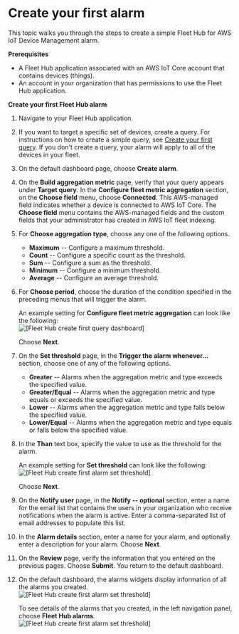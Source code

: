 # Create your first alarm<a name="aws-iot-monitor-user-getting-started-first-alarm"></a>

This topic walks you through the steps to create a simple Fleet Hub for AWS IoT Device Management alarm\.

**Prerequisites**
+ A Fleet Hub application associated with an AWS IoT Core account that contains devices \(things\)\.
+ An account in your organization that has permissions to use the Fleet Hub application\.

**Create your first Fleet Hub alarm**

1. Navigate to your Fleet Hub application\.

1. If you want to target a specific set of devices, create a query\. For instructions on how to create a simple query, see [Create your first query](aws-iot-monitor-user-getting-started-first-query.md)\. If you don't create a query, your alarm will apply to all of the devices in your fleet\.

1. On the default dashboard page, choose **Create alarm**\.

1. On the **Build aggregation metric** page, verify that your query appears under **Target query**\. In the **Configure fleet metric aggregation** section, on the **Choose field** menu, choose **Connected**\. This AWS\-managed field indicates whether a device is connected to AWS IoT Core\. The **Choose field** menu contains the AWS\-managed fields and the custom fields that your administrator has created in AWS IoT fleet indexing\.

1. For **Choose aggregation type**, choose any one of the following options\.
   + **Maximum** \-\- Configure a maximum threshold\.
   + **Count** \-\- Configure a specific count as the threshold\. 
   + **Sum** \-\- Configure a sum as the threshold\.
   + **Minimum** \-\- Configure a minimum threshold\.
   + **Average** \-\- Configure an average threshold\.

1. For **Choose period**, choose the duration of the condition specified in the preceding menus that will trigger the alarm\.

   An example setting for **Configure fleet metric aggregation** can look like the following:  
![\[Fleet Hub create first query dashboard\]](http://docs.aws.amazon.com/iot/latest/fleethubuserguide/images/iot-monitor-create-first-alarm-fleet-metric.png)

   Choose **Next**\.

1. On the **Set threshold** page, in the **Trigger the alarm whenever\.\.\.** section, choose one of any of the following options\.
   + **Greater** \-\- Alarms when the aggregation metric and type exceeds the specified value\.
   + **Greater/Equal** \-\- Alarms when the aggregation metric and type equals or exceeds the specified value\.
   + **Lower** \-\- Alarms when the aggregation metric and type falls below the specified value\.
   + **Lower/Equal** \-\- Alarms when the aggregation metric and type equals or falls below the specified value\.

1. In the **Than** text box, specify the value to use as the threshold for the alarm\.

   An example setting for **Set threshold** can look like the following:  
![\[Fleet Hub create first alarm set threshold\]](http://docs.aws.amazon.com/iot/latest/fleethubuserguide/images/iot-monitor-create-first-alarm-set-threshold.png)

   Choose **Next**\.

1. On the **Notify user** page, in the **Notify \-\- optional** section, enter a name for the email list that contains the users in your organization who receive notifications when the alarm is active\. Enter a comma\-separated list of email addresses to populate this list\.

1. In the **Alarm details** section, enter a name for your alarm, and optionally enter a description for your alarm\. Choose **Next**\.

1. On the **Review** page, verify the information that you entered on the previous pages\. Choose **Submit**\. You return to the default dashboard\.

1. On the default dashboard, the alarms widgets display information of all the alarms you created\.  
![\[Fleet Hub create first alarm set threshold\]](http://docs.aws.amazon.com/iot/latest/fleethubuserguide/images/iot-monitor-create-first-alarm-widgets.png)

   To see details of the alarms that you created, in the left navigation panel, choose **Fleet Hub alarms**\.   
![\[Fleet Hub create first alarm set threshold\]](http://docs.aws.amazon.com/iot/latest/fleethubuserguide/images/iot-monitor-create-first-alarm-fleet-hub-alarms.png)